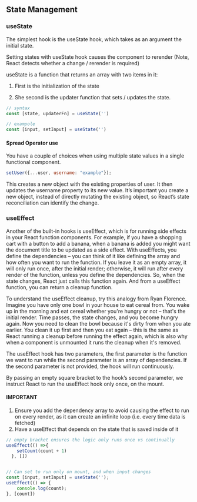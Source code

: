 ## State Management

### useState
The simplest hook is the useState hook, which takes as an argument the initial state.

Setting states with useState hook causes the component to rerender (Note, React detects whether a change / rerender is required)

useState is a function that returns an array with two items in it:
1. First is the initialization of the state

2. She second is the updater function that sets / updates the state.
```javascript
// syntax
const [state, updaterFn] = useState('')

// exampole
const [input, setInput] = useState('')
```

#### Spread Operator use
You have a couple of choices when using multiple state values in a single functional component.
```javascript
setUser({...user, username: "example"});
```
This creates a new object with the existing properties of user. It then updates the username property to its new value. It’s important you create a new object, instead of directly mutating the existing object, so React’s state reconciliation can identify the change.

### useEffect
Another of the built-in hooks is useEffect, which is for running side effects in your React function components. For example, if you have a shopping cart with a button to add a banana, when a banana is added you might want the document title to be updated as a side effect. With useEffects, you define the dependencies – you can think of it like defining the array and how often you want to run the function. If you leave it as an empty array, it will only run once, after the initial render; otherwise, it will run after every render of the function, unless you define the dependencies. So, when the state changes, React just calls this function again. And from a useEffect function, you can return a cleanup function.

To understand the useEffect cleanup, try this analogy from Ryan Florence. Imagine you have only one bowl in your house to eat cereal from. You wake up in the morning and eat cereal whether you're hungry or not – that's the initial render. Time passes, the state changes, and you become hungry again. Now you need to clean the bowl because it's dirty from when you ate earlier. You clean it up first and then you eat again – this is the same as React running a cleanup before running the effect again, which is also why when a component is unmounted it runs the cleanup when it's removed.

The useEffect hook has two parameters, the first parameter is the function we want to run while the second parameter is an array of dependencies. If the second parameter is not provided, the hook will run continuously.

By passing an empty square bracket to the hook’s second parameter, we instruct React to run the useEffect hook only once, on the mount.

#### IMPORTANT
1. Ensure you add the dependency array to avoid causing the effect to run on every render, as it can create an infinite loop (i.e. every time data is fetched)
2. Have a useEffect that depends on the state that is saved inside of it

```javascript
// empty bracket ensures the logic only runs once vs continually
useEffect(() =>{
    setCount(count + 1)
  }, [])


// Can set to run only on mount, and when input changes
const [input, setInput] = useState('');
useEffect(() => {
    console.log(count);
}, [count])

```
